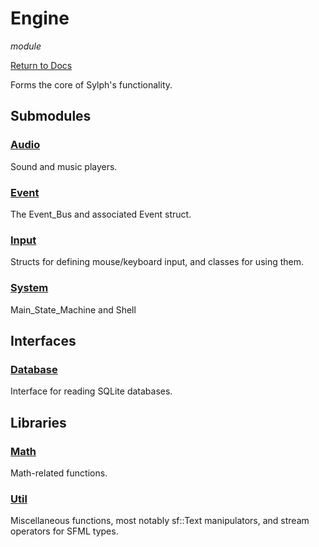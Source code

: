 # Engine
*module*

[Return to Docs](../docs.md)

Forms the core of Sylph's functionality.

## Submodules

### [Audio](audio/audio.md)
Sound and music players.

### [Event](event/event.md)
The Event_Bus and associated Event struct.

### [Input](input/input.md)
Structs for defining mouse/keyboard input, and classes for using them.

### [System](system/system.md)
Main_State_Machine and Shell

## Interfaces

### [Database](database/database.md)
Interface for reading SQLite databases.

## Libraries

### [Math](math/math.md)
Math-related functions.

### [Util](util/util.md)
Miscellaneous functions, most notably sf::Text manipulators, and stream operators for SFML types.